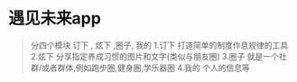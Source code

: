 # 遇见未来app
> 分四个模块
> 订下 , 炫下 ,圈子, 我的 
> 1.订下  打造简单的制度作息规律的工具
> 2.炫下  分享指定养成习惯的图片和文字(类似与朋友圈)
> 3.圈子  就是一个社群/或者群体,例如跑步圈,健身圈,学乐器圈
> 4.我的  个人的信息等

